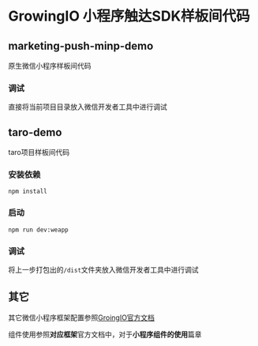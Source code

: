 # GrowingIO 小程序触达SDK样板间代码

## marketing-push-minp-demo
原生微信小程序样板间代码

### 调试
直接将当前项目目录放入微信开发者工具中进行调试

## taro-demo
taro项目样板间代码

### 安装依赖
```
npm install
```

### 启动
```
npm run dev:weapp
```

### 调试
将上一步打包出的`/dist`文件夹放入微信开发者工具中进行调试

## 其它
其它微信小程序框架配置参照[GroingIO官方文档](https://docs.growingio.com/docs/sdk-integration/xiao-cheng-xu-xiao-you-xi-yi-ji-nei-qian-ye-sdk/wei-xin-xiao-cheng-xu-sdk/wei-xin-xiao-cheng-xu-sdk-sdk-ban-ben1.9.1/)

组件使用参照**对应框架**官方文档中，对于**小程序组件的使用**篇章